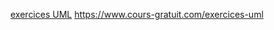 [exercices UML](http://david.roumanet.free.fr/BTS-SIO/SLAM5/UML%20diagramme%20de%20classe.pdf)
https://www.cours-gratuit.com/exercices-uml